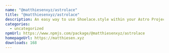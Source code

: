```yaml
---
name: "@matthiesenxyz/astrolace"
title: "@matthiesenxyz/astrolace"
description: An easy way to use Shoelace.style within your Astro Project!
categories:
  - uncategorized
npmUrl: https://www.npmjs.com/package/@matthiesenxyz/astrolace
homepageUrl: https://matthiesen.xyz
downloads: 168
---
```

